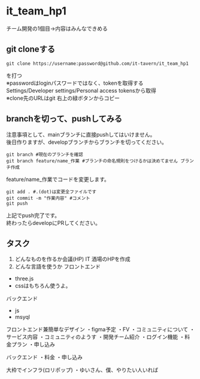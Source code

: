# it_team_hp1
チーム開発の1個目->内容はみんなできめる
## git cloneする
```
git clone https://username:password@github.com/it-tavern/it_team_hp1
```
を打つ  
※passwordはloginパスワードではなく、tokenを取得する  
Settings/Developer settings/Personal access tokensから取得  
※clone先のURLはgit 右上の緑ボタンからコピー

## branchを切って、pushしてみる
注意事項として、mainブランチに直接pushしてはいけません。  
後日作りますが、developブランチからブランチを切ってください。
```
git branch #現在のブランチを確認
git branch feature/name_作業 #ブランチの命名規則をつけるかは決めてません ブランチ作成
```
feature/name_作業でコードを変更します。  
```
git add . #.(dot)は変更全ファイルです
git commit -m "作業内容" #コメント
git push
```
上記でpush完了です。  
終わったらdevelopにPRしてください。

## タスク
1. どんなものを作るか会議(HP)
IT 酒場のHPを作成
2. どんな言語を使うか
フロントエンド
- three.js
- cssはもちろん使うよ。

バックエンド
- js
- msyql


フロントエンド兼簡単なデザイン
・figma予定
・FV
・コミュニティについて
・サービス内容
・コミュニティのようす
・開発チーム紹介
・ログイン機能
・料金プラン
・申し込み

バックエンド
・料金
・申し込み

大枠でインフラ(ロリポップ)
・ゆいさん、僕、やりたい人いれば